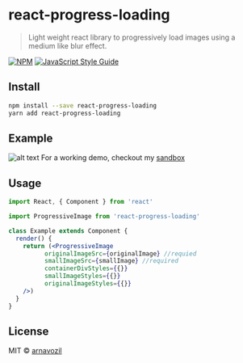 # react-progress-loading

>Light weight react library to progressively load images using a medium like blur effect.

[![NPM](https://img.shields.io/npm/v/react-progress-loading.svg)](https://www.npmjs.com/package/react-progress-loading) [![JavaScript Style Guide](https://img.shields.io/badge/code_style-standard-brightgreen.svg)](https://standardjs.com)

## Install

```bash
npm install --save react-progress-loading
yarn add react-progress-loading
```

## Example

![alt text](https://s7.gifyu.com/images/medium.gif)
For a working demo, checkout my [sandbox](https://codesandbox.io/s/react-progress-loading-rcxhl?file=/src/Image.js)
## Usage

```jsx
import React, { Component } from 'react'

import ProgressiveImage from 'react-progress-loading'

class Example extends Component {
  render() {
    return (<ProgressiveImage
          originalImageSrc={originalImage} //requied
          smallImageSrc={smallImage} //required
          containerDivStyles={{}}
          smallImageStyles={{}}
          originalImageStyles={{}}
    />)
  }
}
```

## License

MIT © [arnavozil](https://github.com/arnavozil)
